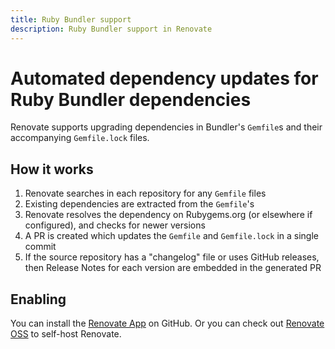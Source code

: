 ```yaml
---
title: Ruby Bundler support
description: Ruby Bundler support in Renovate
---
```


# Automated dependency updates for Ruby Bundler dependencies

Renovate supports upgrading dependencies in Bundler's `Gemfile`s and their accompanying `Gemfile.lock` files.

## How it works

1. Renovate searches in each repository for any `Gemfile` files
1. Existing dependencies are extracted from the `Gemfile`'s
1. Renovate resolves the dependency on Rubygems.org (or elsewhere if configured), and checks for newer versions
1. A PR is created which updates the `Gemfile` and `Gemfile.lock` in a single commit
1. If the source repository has a "changelog" file or uses GitHub releases, then Release Notes for each version are embedded in the generated PR

## Enabling

You can install the [Renovate App](https://github.com/apps/renovate) on GitHub.
Or you can check out [Renovate OSS](https://github.com/renovatebot/renovate) to self-host Renovate.
